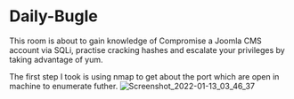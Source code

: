 # Daily-Bugle
This room is about to gain knowledge of Compromise a Joomla CMS account via SQLi, practise cracking hashes and escalate your privileges by taking advantage of yum.

The first step I took is using nmap to get about the port which are open in machine to enumerate futher.
![Screenshot_2022-01-13_03_46_37](https://user-images.githubusercontent.com/96518581/149378350-190b895d-5893-4eb4-85f5-c99442fd3dde.png)
